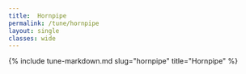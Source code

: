 ```yaml
---
title:  Hornpipe
permalink: /tune/hornpipe
layout: single
classes: wide
---
```

{% include tune-markdown.md slug="hornpipe" title="Hornpipe" %}
